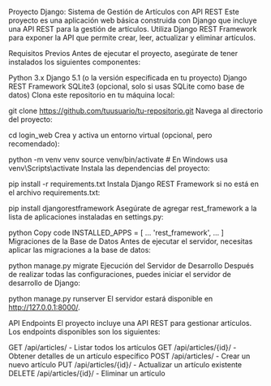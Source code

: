 

Proyecto Django: Sistema de Gestión de Artículos con API REST
Este proyecto es una aplicación web básica construida con Django que incluye una API REST para la gestión de artículos. Utiliza Django REST Framework para exponer la API que permite crear, leer, actualizar y eliminar artículos.

Requisitos Previos
Antes de ejecutar el proyecto, asegúrate de tener instalados los siguientes componentes:

Python 3.x
Django 5.1 (o la versión especificada en tu proyecto)
Django REST Framework
SQLite3 (opcional, solo si usas SQLite como base de datos)
Clona este repositorio en tu máquina local:


git clone https://github.com/tuusuario/tu-repositorio.git
Navega al directorio del proyecto:


cd login_web
Crea y activa un entorno virtual (opcional, pero recomendado):


python -m venv venv
source venv/bin/activate  # En Windows usa venv\Scripts\activate
Instala las dependencias del proyecto:


pip install -r requirements.txt
Instala Django REST Framework si no está en el archivo requirements.txt:


pip install djangorestframework
Asegúrate de agregar rest_framework a la lista de aplicaciones instaladas en settings.py:

python
Copy code
INSTALLED_APPS = [
    ...
    'rest_framework',
    ...
]
Migraciones de la Base de Datos
Antes de ejecutar el servidor, necesitas aplicar las migraciones a la base de datos:


python manage.py migrate
Ejecución del Servidor de Desarrollo
Después de realizar todas las configuraciones, puedes iniciar el servidor de desarrollo de Django:


python manage.py runserver
El servidor estará disponible en http://127.0.0.1:8000/.

API Endpoints
El proyecto incluye una API REST para gestionar artículos. Los endpoints disponibles son los siguientes:

GET /api/articles/ - Listar todos los artículos
GET /api/articles/{id}/ - Obtener detalles de un artículo específico
POST /api/articles/ - Crear un nuevo artículo
PUT /api/articles/{id}/ - Actualizar un artículo existente
DELETE /api/articles/{id}/ - Eliminar un artículo
